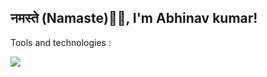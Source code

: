 <h2> नमस्ते (Namaste)🙏🏻, I'm Abhinav kumar!  &nbsp;</h2>
<p> Tools and technologies : <p/>
<p align="left">
  <a href="https://skillicons.dev">
    <img src="https://skillicons.dev/icons?i=git,kubernetes,docker,c,ansible,aws,bash,cpp,flask,gcp,grafana,jenkins,linux,mongodb,mysql,nodejs,react,terraform&perline=9" />
  </a>
</p>


 
